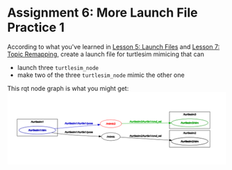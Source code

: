# Assignment 6: More Launch File Practice 1
According to what you've learned in [Lesson 5: Launch Files](../launch_files.md) and [Lesson 7: Topic Remapping](../topic_remapping.md), create a launch file for turtlesim mimicing that can
- launch three `turtlesim_node`
- make two of the three `turtlesim_node` mimic the other one

This rqt node graph is what you might get:
![ROS2 Three Turtle Mimicing](../figures/assignments/ros2_hw2_threeturtlemimic_rqt.png)
